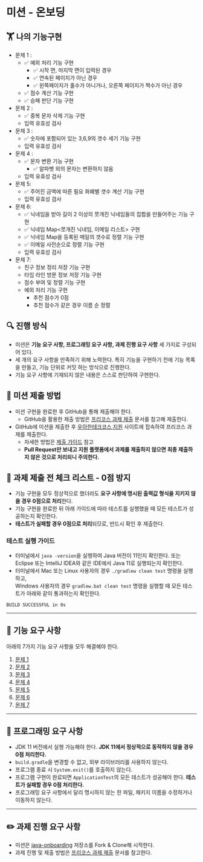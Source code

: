 # 미션 - 온보딩
## 🏋️  나의 기능구현
- 문제 1 :
    - ✅ 예외 처리 기능 구현 
      - ✅ 시작 면, 마지막 면이 입력된 경우
      - ✅ 연속된 페이지가 아닌 경우
      - ✅ 왼쪽페이지가 홀수가 아니거나, 오른쪽 페이지가 짝수가 아닌 경우
    - ✅ 점수 계산 기능 구현
    - ✅ 승패 판단 기능 구현
- 문제 2 :
    - ✅ 중복 문자 삭제 기능 구현
    - 입력 유효성 검사
- 문제 3 :
    - ✅ 숫자에 포함되어 있는 3,6,9의 갯수 세기 기능 구현
    - 입력 유효성 검사
- 문제 4 :
    - ✅ 문자 변환 기능 구현
      - ✅ 알파벳 외의 문자는 변환하지 않음
    - 입력 유효성 검사
- 문제 5:
    - ✅ 주어진 금액에 따른 필요 화폐별 갯수 계산 기능 구현
    - 입력 유효성 검사
- 문제 6:
  - ✅ 닉네임을 받아 길이 2 이상의 쪼개진 닉네임들의 집합을 만들어주는 기능 구현 
  - ✅ 닉네임 Map<쪼개진 닉네임, 이메일 리스트> 구현
  - ✅ 닉네임 Map을 등록된 메일의 갯수로 정렬 기능 구현
  - ✅ 이메일 사전순으로 정렬 기능 구현
  - 입력 유효성 검사
- 문제 7:
  - 친구 정보 정리 저장 기능 구현
  - 타임 라인 방문 정보 저장 기능 구현
  - 점수 부여 및 정렬 기능 구현
  - 예외 처리 기능 구현
    - 추천 점수가 0점
    - 추천 점수가 같은 경우 이름 순 정렬 
  
## 🔍 진행 방식

- 미션은 **기능 요구 사항, 프로그래밍 요구 사항, 과제 진행 요구 사항** 세 가지로 구성되어 있다.
- 세 개의 요구 사항을 만족하기 위해 노력한다. 특히 기능을 구현하기 전에 기능 목록을 만들고, 기능 단위로 커밋 하는 방식으로 진행한다.
- 기능 요구 사항에 기재되지 않은 내용은 스스로 판단하여 구현한다.

## 📮 미션 제출 방법

- 미션 구현을 완료한 후 GitHub을 통해 제출해야 한다.
    - GitHub을 활용한 제출 방법은 [프리코스 과제 제출](https://github.com/woowacourse/woowacourse-docs/tree/master/precourse) 문서를 참고해
      제출한다.
- GitHub에 미션을 제출한 후 [우아한테크코스 지원](https://apply.techcourse.co.kr) 사이트에 접속하여 프리코스 과제를 제출한다.
    - 자세한 방법은 [제출 가이드](https://github.com/woowacourse/woowacourse-docs/tree/master/precourse#제출-가이드) 참고
    - **Pull Request만 보내고 지원 플랫폼에서 과제를 제출하지 않으면 최종 제출하지 않은 것으로 처리되니 주의한다.**

## 🚨 과제 제출 전 체크 리스트 - 0점 방지

- 기능 구현을 모두 정상적으로 했더라도 **요구 사항에 명시된 출력값 형식을 지키지 않을 경우 0점으로 처리**한다.
- 기능 구현을 완료한 뒤 아래 가이드에 따라 테스트를 실행했을 때 모든 테스트가 성공하는지 확인한다.
- **테스트가 실패할 경우 0점으로 처리**되므로, 반드시 확인 후 제출한다.

### 테스트 실행 가이드

- 터미널에서 `java -version`을 실행하여 Java 버전이 11인지 확인한다. 또는 Eclipse 또는 IntelliJ IDEA와 같은 IDE에서 Java 11로 실행되는지 확인한다.
- 터미널에서 Mac 또는 Linux 사용자의 경우 `./gradlew clean test` 명령을 실행하고,   
  Windows 사용자의 경우  `gradlew.bat clean test` 명령을 실행할 때 모든 테스트가 아래와 같이 통과하는지 확인한다.

```
BUILD SUCCESSFUL in 0s
```

---

## 🚀 기능 요구 사항
아래의 7가지 기능 요구 사항을 모두 해결해야 한다.

1. [문제 1](./docs/PROBLEM1.md)
2. [문제 2](./docs/PROBLEM2.md)
3. [문제 3](./docs/PROBLEM3.md)
4. [문제 4](./docs/PROBLEM4.md)
5. [문제 5](./docs/PROBLEM5.md)
6. [문제 6](./docs/PROBLEM6.md)
7. [문제 7](./docs/PROBLEM7.md)

---

## 🎯 프로그래밍 요구 사항

- JDK 11 버전에서 실행 가능해야 한다. **JDK 11에서 정상적으로 동작하지 않을 경우 0점 처리한다.**
- `build.gradle`을 변경할 수 없고, 외부 라이브러리를 사용하지 않는다.
- 프로그램 종료 시 `System.exit()`를 호출하지 않는다.
- 프로그램 구현이 완료되면 `ApplicationTest`의 모든 테스트가 성공해야 한다. **테스트가 실패할 경우 0점 처리한다.**
- 프로그래밍 요구 사항에서 달리 명시하지 않는 한 파일, 패키지 이름을 수정하거나 이동하지 않는다.

---

## ✏️ 과제 진행 요구 사항

- 미션은 [java-onboarding](https://github.com/woowacourse-precourse/java-onboarding) 저장소를 Fork & Clone해 시작한다.
- 과제 진행 및 제출 방법은 [프리코스 과제 제출](https://github.com/woowacourse/woowacourse-docs/tree/master/precourse) 문서를 참고한다.

